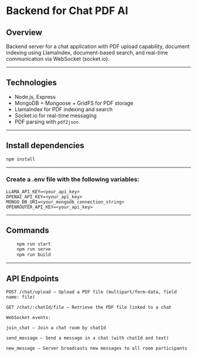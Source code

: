 # Backend for Chat PDF AI

## Overview

Backend server for a chat application with PDF upload capability, document indexing using LlamaIndex, document-based search, and real-time communication via WebSocket (socket.io).

---

## Technologies

- Node.js, Express
- MongoDB + Mongoose + GridFS for PDF storage
- LlamaIndex for PDF indexing and search
- Socket.io for real-time messaging
- PDF parsing with `pdf2json`

---

## Install dependencies

```bash
npm install
```

---

### Create a .env file with the following variables:

```
LLAMA_API_KEY=<your_api_key>
OPENAI_API_KEY=<your_api_key>
MONGO_DB_URI=<your_mongodb_connection_string>
OPENROUTER_API_KEY=<your_api_key>
```
---

## Commands

```bash
    npm run start
    npm run serve
    npm run build
```

---

## API Endpoints

```
POST /chat/upload — Upload a PDF file (multipart/form-data, field name: file)

GET /chat/:chatId/file — Retrieve the PDF file linked to a chat

WebSocket events:

join_chat — Join a chat room by chatId

send_message — Send a message in a chat (with chatId and text)

new_message — Server broadcasts new messages to all room participants
```




